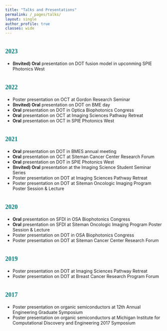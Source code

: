 ```yaml
---
title: "Talks and Presentations"
permalink: /_pages/talks/
layout: single
author_profile: true
classes: wide
---
```


# <span style="color:teal; font-family:Comic Sans MS;font-size: 20px;">2023</span>
- __(Invited) Oral__ presentation on DOT fusion model in upconming SPIE Photonics West

# <span style="color:teal; font-family:Comic Sans MS;font-size: 20px;">2022</span>
- Poster presentation on OCT at Gordon Research Seminar 
- __(Invited) Oral__ presentation on DOT on BME day 
- __Oral__ presentation on DOT in Optica Biophotonics Congress 
- __Oral__ presentation on OCT at Imaging Sciences Pathway Retreat 
- __Oral__ presentation on OCT in SPIE Photonics West


# <span style="color:teal; font-family:Comic Sans MS;font-size: 20px;">2021</span>
- __Oral__ presentation on DOT in BMES annual meeting
- __Oral__ presentation on OCT at Siteman Cancer Center Research Forum
- __Oral__ presentation on DOT in SPIE Photonics West
- __(Invited) Oral__ presentation at the Imaging Science Student Seminar Series
- Poster presentation on DOT at Imaging Sciences Pathway Retreat
- Poster presentation on DOT at Siteman Oncologic Imaging Program Poster Session & Lecture


# <span style="color:teal; font-family:Comic Sans MS;font-size: 20px;">2020</span>
- __Oral__ presentation on SFDI in OSA Biophotonics Congress
- __Oral__ presentation on SFDI at Siteman Oncologic Imaging Program Poster Session & Lecture
- Poster presentation on DOT in OSA Biophotonics Congress
- Poster presentation on DOT at Siteman Cancer Center Research Forum


# <span style="color:teal; font-family:Comic Sans MS;font-size: 20px;">2019</span>
- Poster presentation on DOT at Imaging Sciences Pathway Retreat
- Poster presentation on DOT at Breast Cancer Research Program Forum


# <span style="color:teal; font-family:Comic Sans MS;font-size: 20px;">2017</span>
- Poster presentation on organic semiconductors at 12th Annual Engineering Graduate Symposium 
- Poster presentation on organic semiconductors at Michigan Institute for Computational Discovery and Engineering 2017 Symposium
